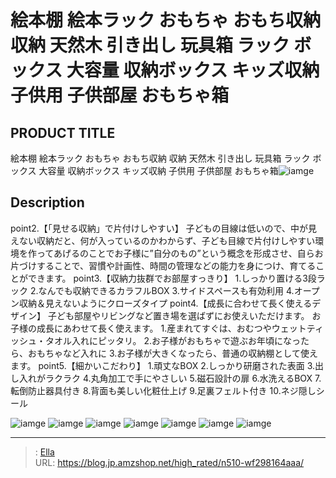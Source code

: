 # 絵本棚 絵本ラック おもちゃ おもち収納 収納 天然木 引き出し 玩具箱 ラック ボックス 大容量 収納ボックス キッズ収納 子供用 子供部屋 おもちゃ箱


## PRODUCT TITLE 

絵本棚 絵本ラック おもちゃ おもち収納 収納 天然木 引き出し 玩具箱 ラック ボックス 大容量 収納ボックス キッズ収納 子供用 子供部屋 おもちゃ箱![iamge](https://b2bfiles1.gigab2b.cn/image/wkseller/302/20211227_af131b328135a30855bdf7feaee4e4f2.jpg)

## Description

point2.【「見せる収納」で片付けしやすい】
子どもの目線は低いので、中が見えない収納だと、何が入っているのかわからず、子ども目線で片付けしやすい環境を作ってあげるのことでお子様に”自分のもの”という概念を形成させ、自らお片づけすることで、習慣や計画性、時間の管理などの能力を身につけ、育てることができます。
point3.【収納力抜群でお部屋すっきり】
1.しっかり置ける3段ラック
2.なんでも収納できるカラフルBOX
3.サイドスペースも有効利用
4.オープン収納＆見えないようにクローズタイプ
point4.【成長に合わせて長く使えるデザイン】
子ども部屋やリビングなど置き場を選ばずにお使えいただけます。
お子様の成長にあわせて長く使えます。
1.産まれてすぐは、おむつやウェットティッシュ・タオル入れにピッタリ。
2.お子様がおもちゃで遊ぶお年頃になったら、おもちゃなど入れに
3.お子様が大きくなったら、普通の収納棚として使えます。
point5.【細かいこだわり】
1.頑丈なBOX
2.しっかり研磨された表面
3.出し入れがラクラク
4.丸角加工で手にやさしい
5.磁石設計の扉
6.水洗えるBOX
7.転倒防止器具付き
8.背面も美しい化粧仕上げ
9.足裏フェルト付き
10.ネジ隠しシール






![iamge](https://b2bfiles1.gigab2b.cn/image/wkseller/302/20211227_d198ccb3f222b5c81d3189779e7f3080.jpg)
![iamge](https://b2bfiles1.gigab2b.cn/image/wkseller/302/20211227_0e27cf4846637ea8035094a56a2f8202.jpg)
![iamge](https://b2bfiles1.gigab2b.cn/image/wkseller/302/20220419_609acd91d926238aa76685fc222b0809.JPG)
![iamge](https://b2bfiles1.gigab2b.cn/image/wkseller/302/20211227_a6ab9469ffb60a93fab59c478e48ab2a.jpg)
![iamge](https://b2bfiles1.gigab2b.cn/image/wkseller/302/20220419_eb769151d91b6e458db38ed0466ec12b.JPG)
![iamge](https://b2bfiles1.gigab2b.cn/image/wkseller/302/20220419_101afc0112b0091d3520fa0a7ed42c3e.JPG)
![iamge](https://b2bfiles1.gigab2b.cn/image/wkseller/302/20220419_3930b42d50214da188003cf394b3e3f7.JPG)


---

> : [Ella](https://blog.jp.amzshop.net/)  
> URL: https://blog.jp.amzshop.net/high_rated/n510-wf298164aaa/  

